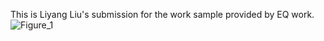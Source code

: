 This is Liyang Liu's submission for the work sample provided by EQ work.
![Figure_1](https://user-images.githubusercontent.com/49260981/85090583-7a756e00-b1b3-11ea-9443-d8ca759a7799.png)
